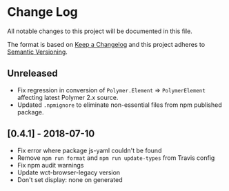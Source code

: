 # Change Log

All notable changes to this project will be documented in this file.

The format is based on [Keep a Changelog](http://keepachangelog.com/)
and this project adheres to [Semantic Versioning](http://semver.org/).

## Unreleased
* Fix regression in conversion of `Polymer.Element` => `PolymerElement`
  affecting latest Polymer 2.x source.
* Updated `.npmignore` to eliminate non-essential files from npm published package.
<!-- Add new, unreleased changes here. -->

## [0.4.1] - 2018-07-10

* Fix error where package js-yaml couldn't be found
* Remove `npm run format` and `npm run update-types` from Travis config
* Fix npm audit warnings
* Update wct-browser-legacy version
* Don't set display: none on generated <template> elements

## [0.4.0] - 2018-05-11

* In Polymer, 'polymer.html' is renamed during conversion to 'polymer-legacy.js'
  instead of 'polymer.js' and `Polymer.Element` (from 'polymer-element.html')
  is now exported as `PolymerElement` instead of `Element`.
* The `--include` flag has been removed. Entrypoints for packages are now read
  from the `main` field of packages' `bower.json`.
* Add `deleteFiles` option and `--delete-files` flag to delete all
  files/directories matching some glob patterns after conversion.
* If a package already has a `package.json`, it will be merged with the newly
  generated one.
* Added `--flat` and `--private` CLI flags to control those options in the new
  `package.json`. Both default to `false`.
* `deleteFiles` option will no longer delete any file from `node_modules/` or
  `bower_components/`.
* Preserve comments more reliably.
* Allow Modulizer to run in directories that are not Git repositories.

## [0.3.0] - 2017-11-28

* TONS of conversion improvements, almost too many to list!
* Replaces slow/fragile nodegit with much faster polymer-workspaces git workflow
* New: Generates symlinked `node_modules` folder after workspace conversion
* New: Can support conversions with multiple import url styles ("path", "name")
